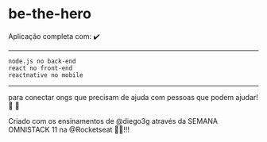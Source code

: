 # be-the-hero
Aplicação completa com: ✔️
***
```
node.js no back-end 
react no front-end
reactnative no mobile
```
***

para conectar ongs que precisam de ajuda com pessoas que podem ajudar! 🙏 :pray:

Criado com os ensinamentos de @diego3g através da SEMANA OMNISTACK 11 na @Rocketseat 🚀:muscle:!!!
